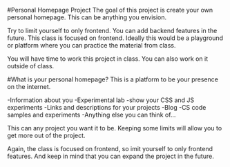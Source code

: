 #Personal Homepage Project
The goal of this project is create your own personal homepage. This can be anything you envision.

Try to limit yourself to only frontend. You can add backend features in the future. This class is focused on frontend. Ideally this would be a playground or platform where you can practice the material from class.

You will have time to work this project in class. You can also work on it outside of class.

#What is your personal homepage?
This is a platform to be your presence on the internet.

-Information about you
-Experimental lab
    -show your CSS and JS experiments
-Links and descriptions for your projects
-Blog
-CS code samples and experiments
-Anything else you can think of...

This can any project you want it to be. Keeping some limits will allow you to get more out of the project.

Again, the class is focused on frontend, so imit yourself to only frontend features. And keep in mind that you can expand the project in the future.
